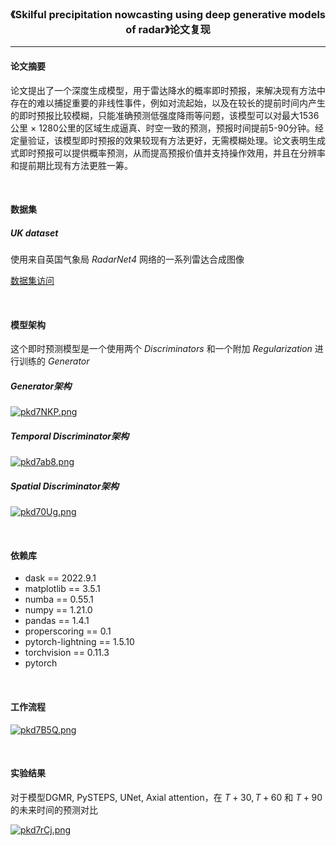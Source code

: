 <h3 style="text-align:center">《Skilful precipitation nowcasting using deep generative models of radar》论文复现</h3>

***

<h4>论文摘要</h4>

论文提出了一个深度生成模型，用于雷达降水的概率即时预报，来解决现有方法中存在的难以捕捉重要的非线性事件，例如对流起始，以及在较长的提前时间内产生的即时预报比较模糊，只能准确预测低强度降雨等问题，该模型可以对最大1536公里 $\times$ 1280公里的区域生成逼真、时空一致的预测，预报时间提前5-90分钟。经定量验证，该模型即时预报的效果较现有方法更好，无需模糊处理。论文表明生成式即时预报可以提供概率预测，从而提高预报价值并支持操作效用，并且在分辨率和提前期比现有方法更胜一筹。

<br>

<h4>数据集</h4>

<h5>UK dataset</h5>

使用来自英国气象局 *RadarNet4* 网络的一系列雷达合成图像

[数据集访问](gs://dm-nowcasting/datasets/nowcasting_open_source_osgb/nimrod_osgb_1000m_yearly_splits/radar/20200718)

<br>

<h4>模型架构</h4>

这个即时预测模型是一个使用两个 *Discriminators* 和一个附加 *Regularization* 进行训练的 *Generator*

<h5>Generator架构</h5>

[![pkd7NKP.png](https://s21.ax1x.com/2024/06/14/pkd7NKP.png)](https://imgse.com/i/pkd7NKP)

<h5>Temporal Discriminator架构</h5>

[![pkd7ab8.png](https://s21.ax1x.com/2024/06/14/pkd7ab8.png)](https://imgse.com/i/pkd7ab8)

<h5>Spatial Discriminator架构</h5>

[![pkd70Ug.png](https://s21.ax1x.com/2024/06/14/pkd70Ug.png)](https://imgse.com/i/pkd70Ug)

<br>

<h4>依赖库</h4>

* dask == 2022.9.1
* matplotlib == 3.5.1
* numba == 0.55.1
* numpy == 1.21.0
* pandas == 1.4.1
* properscoring == 0.1
* pytorch-lightning == 1.5.10
* torchvision == 0.11.3
* pytorch

<br>

<h4>工作流程</h4>

[![pkd7B5Q.png](https://s21.ax1x.com/2024/06/14/pkd7B5Q.png)](https://imgse.com/i/pkd7B5Q)

<br>

<h4>实验结果</h4>

对于模型DGMR, PySTEPS, UNet, Axial attention，在 $T + 30, T+60$ 和 $T + 90$ 的未来时间的预测对比

[![pkd7rCj.png](https://s21.ax1x.com/2024/06/14/pkd7rCj.png)](https://imgse.com/i/pkd7rCj)

